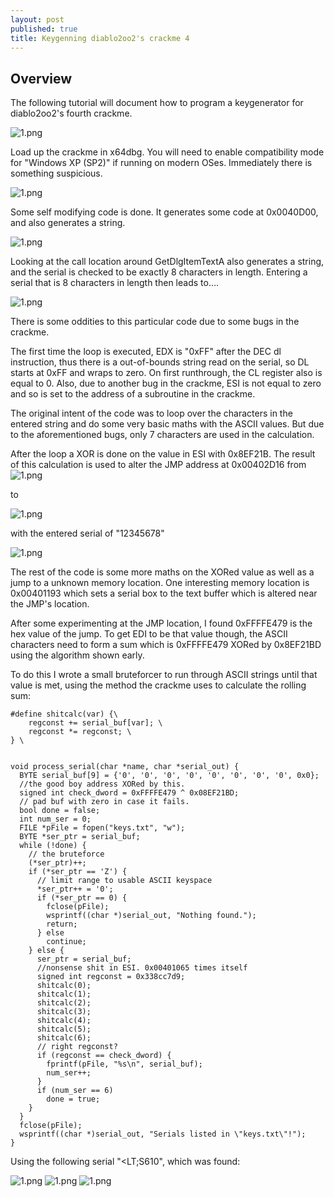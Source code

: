 ```yaml
---
layout: post
published: true
title: Keygenning diablo2oo2's crackme 4
---
```

## Overview

The following tutorial will document how to program a keygenerator for diablo2oo2's
fourth crackme.



![1.png]({{site.baseurl}}/images/crackme4/1.PNG)

Load up the crackme in x64dbg. You will need to enable compatibility mode for "Windows XP (SP2)" if running on modern OSes.
Immediately there is something suspicious.

![1.png]({{site.baseurl}}/images/crackme4/2.PNG)

Some self modifying code is done. It generates some code at 0x0040D00, and also generates a string.

![1.png]({{site.baseurl}}/images/crackme4/3.PNG)

Looking at the call location around GetDlgItemTextA also generates a string, and the serial is checked to be exactly 8 characters in length.
Entering a serial that is 8 characters in length then leads to....

![1.png]({{site.baseurl}}/images/crackme4/4.PNG)

There is some oddities to this particular code due to some bugs in the crackme.

The first time the loop is executed, EDX is "0xFF" after the DEC dl instruction, thus there is a out-of-bounds string read on the serial, so DL starts at 0xFF and wraps to zero. On first runthrough, the CL register also is equal to 0. Also, due to another bug in the crackme, ESI is not equal to zero and so is set to the address of a subroutine in the crackme.

The original intent of the code was to loop over the characters in the entered string and do some very basic maths with the ASCII values. But due to the aforementioned bugs, only 7 characters are used in the calculation.

After the loop a XOR is done on the value in ESI with 0x8EF21B. The result of this calculation is used to alter the JMP address at 0x00402D16 from 
![1.png]({{site.baseurl}}/images/crackme4/5.PNG) 

to 

![1.png]({{site.baseurl}}/images/crackme4/6.PNG) 

with the entered serial of "12345678"

![1.png]({{site.baseurl}}/images/crackme4/7.PNG) 


The rest of the code is some more maths on the XORed value as well as a jump to a unknown memory location.
One interesting memory location is 0x00401193 which sets a serial box to the text buffer which is altered near the JMP's location.

After some experimenting at the JMP location, I found 0xFFFFE479 is the hex value of the jump. To get EDI to be that value though, the ASCII characters need to form a sum which is 0xFFFFE479 XORed by 0x8EF21BD using the algorithm shown early.

To do this I wrote a small bruteforcer to run through ASCII strings until that value is met, using the method the crackme uses to calculate the rolling sum:

```
#define shitcalc(var) {\
    regconst += serial_buf[var]; \
    regconst *= regconst; \
} \
  

void process_serial(char *name, char *serial_out) {
  BYTE serial_buf[9] = {'0', '0', '0', '0', '0', '0', '0', '0', 0x0};
  //the good boy address XORed by this.
  signed int check_dword = 0xFFFFE479 ^ 0x08EF21BD;
  // pad buf with zero in case it fails.
  bool done = false;
  int num_ser = 0;
  FILE *pFile = fopen("keys.txt", "w");
  BYTE *ser_ptr = serial_buf;
  while (!done) {
    // the bruteforce
    (*ser_ptr)++;
    if (*ser_ptr == 'Z') {
      // limit range to usable ASCII keyspace
      *ser_ptr++ = '0';
      if (*ser_ptr == 0) {
        fclose(pFile);
        wsprintf((char *)serial_out, "Nothing found.");
        return;
      } else
        continue;
    } else {
      ser_ptr = serial_buf;
      //nonsense shit in ESI. 0x00401065 times itself
      signed int regconst = 0x338cc7d9;
      shitcalc(0);
      shitcalc(1);
      shitcalc(2);
      shitcalc(3);
      shitcalc(4);
      shitcalc(5);
      shitcalc(6);
      // right regconst?
      if (regconst == check_dword) {
        fprintf(pFile, "%s\n", serial_buf);
        num_ser++;
      }
      if (num_ser == 6)
        done = true;
    }
  }
  fclose(pFile);
  wsprintf((char *)serial_out, "Serials listed in \"keys.txt\"!");
}
```

Using the following serial "<LT;S610", which was found:


![1.png]({{site.baseurl}}/images/crackme4/9.PNG) 
![1.png]({{site.baseurl}}/images/crackme4/10.PNG)
![1.png]({{site.baseurl}}/images/crackme4/11.PNG)  




